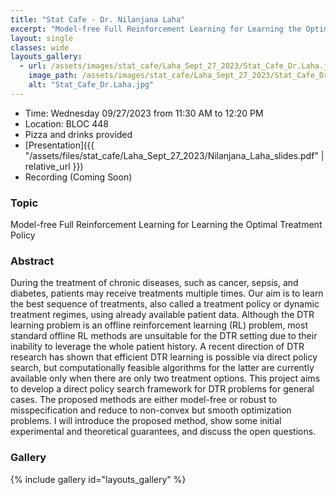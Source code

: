 ```yaml
---
title: "Stat Cafe - Dr. Nilanjana Laha"
excerpt: "Model-free Full Reinforcement Learning for Learning the Optimal Treatment Policy"
layout: single
classes: wide
layouts_gallery:
  - url: /assets/images/stat_cafe/Laha_Sept_27_2023/Stat_Cafe_Dr.Laha.jpg
    image_path: /assets/images/stat_cafe/Laha_Sept_27_2023/Stat_Cafe_Dr.Laha.jpg
    alt: "Stat_Cafe_Dr.Laha.jpg"
---
```


- Time: Wednesday 09/27/2023 from 11:30 AM to 12:20 PM
- Location: BLOC 448
- Pizza and drinks provided
- [Presentation]({{ "/assets/files/stat_cafe/Laha_Sept_27_2023/Nilanjana_Laha_slides.pdf" | relative_url }})
- Recording (Coming Soon)


### Topic

Model-free Full Reinforcement Learning for Learning the Optimal Treatment Policy


### Abstract

During the treatment of chronic diseases, such as cancer, sepsis, and diabetes, patients may receive treatments multiple times. Our aim is to learn the best sequence of treatments, also called a treatment policy or dynamic treatment regimes,  using already available patient data. Although the DTR learning problem is an offline reinforcement learning (RL) problem, most standard offline RL methods are unsuitable for the DTR setting due to their inability to leverage the whole patient history.  A recent direction of DTR research has shown that efficient DTR learning is possible via direct policy search, but computationally feasible algorithms for the latter are currently available only when there are only two treatment options. This project aims to develop a direct policy search framework for DTR problems for general cases. The proposed methods are either model-free or robust to misspecification and reduce to non-convex but smooth optimization problems. I will introduce the proposed method, show some initial experimental and theoretical guarantees, and discuss the open questions.

### Gallery

{% include gallery id="layouts_gallery" %}

